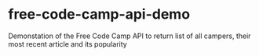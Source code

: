 # free-code-camp-api-demo
Demonstation of the Free Code Camp API to return list of all campers, their most recent article and its popularity
